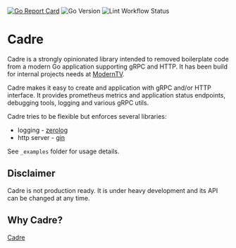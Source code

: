 [![Go Report Card](https://goreportcard.com/badge/github.com/moderntv/cadre)](https://goreportcard.com/report/github.com/moderntv/cadre)
![Go Version](https://img.shields.io/github/go-mod/go-version/moderntv/cadre)
![Lint Workflow Status](https://github.com/moderntv/cadre/actions/workflows/golangci-lint.yml/badge.svg?branch=master)

# Cadre

Cadre is a strongly opinionated library intended to removed boilerplate code from a modern Go application supporting gRPC and HTTP. 
It has been build for internal projects needs at [ModernTV](https://www.moderntv.eu).

Cadre makes it easy to create and application with gRPC and/or HTTP interface. 
It provides prometheus metrics and application status endpoints, debugging tools, logging and various gRPC utils.

Cadre tries to be flexible but enforces several libraries:
* logging - [zerolog](https://github.com/rs/zerolog)
* http server - [gin](https://github.com/gin-gonic/gin)

See `_examples` folder for usage details.

## Disclaimer

Cadre is not production ready. It is under heavy development and its API can be changed at any time.

## Why Cadre?

[Cadre](https://www.wordnik.com/words/cadre)
